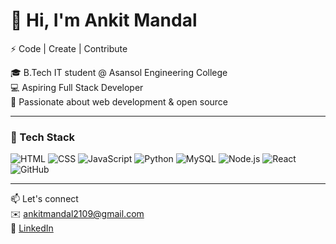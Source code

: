 # 👋 Hi, I'm Ankit Mandal

⚡ Code | Create | Contribute

🎓 B.Tech IT student @ Asansol Engineering College  
💻 Aspiring Full Stack Developer  
🚀 Passionate about web development & open source

---

### 💼 Tech Stack

![HTML](https://img.shields.io/badge/HTML-E34F26?style=flat&logo=html5&logoColor=white)
![CSS](https://img.shields.io/badge/CSS-1572B6?style=flat&logo=css3&logoColor=white)
![JavaScript](https://img.shields.io/badge/JavaScript-F7DF1E?style=flat&logo=javascript&logoColor=black)
![Python](https://img.shields.io/badge/Python-3776AB?style=flat&logo=python&logoColor=white)
![MySQL](https://img.shields.io/badge/MySQL-4479A1?style=flat&logo=mysql&logoColor=white)
![Node.js](https://img.shields.io/badge/Node.js-339933?style=flat&logo=node.js&logoColor=white)
![React](https://img.shields.io/badge/React-20232A?style=flat&logo=react&logoColor=61DAFB)
![GitHub](https://img.shields.io/badge/GitHub-100000?style=flat&logo=github&logoColor=white)

---

📫 Let's connect  
✉️ ankitmandal2109@gmail.com  
🔗 [LinkedIn](https://www.linkedin.com/in/ankit-mandal-34a271355?utm_source=share&utm_campaign=share_via&utm_content=profile&utm_medium=android_app)
